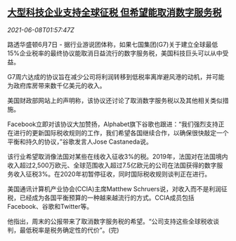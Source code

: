 <!--1623117662000-->
[大型科技企业支持全球征税 但希望能取消数字服务税](https://cn.reuters.com/article/tech-giants-global-digital-tax-0608-idCNKCS2DK05C)
------

<div><i>2021-06-08T01:57:47Z</i></div><p>路透华盛顿6月7日 - 据行业游说团体称，如果七国集团(G7)关于建立全球最低15%企业税率的最终协议能取消日益流行的数字服务税，美国科技巨头可以从中受益。</p><p>G7周六达成的协议旨在减少公司将利润转移到低税率离岸避风港的动机，并可能为政府库房带来数千亿美元的收入。</p><p>美国财政部网站上的声明称，该协议还讨论了取消数字服务税以及其他相关类似措施。</p><p>Facebook立即对该协议大加赞扬，Alphabet旗下谷歌也跟进：“我们强烈支持正在进行的更新国际税收规则的工作，我们希望各国继续合作，以确保很快敲定一个平衡和持久的协议，”谷歌发言人Jose Castaneda说。</p><p>该行业希望取消像法国对某些在线收入征收3%的税。2019年，法国对在法国境内收入超过2,500万欧元、全球范围收入超过7.5亿欧元的公司在法国获得的数字服务收入征税3%。在2020年初暂停征收，同时国际税收规则谈判正在进行。</p><p>美国通讯计算机产业协会(CCIA)主席Matthew Schruers说，对收入而不是利润征税，已经成为各国平衡预算的一种越来越流行的方式。CCIA成员包括Facebook、谷歌和Twitter等。</p><p>他指出，周末的公报带来了取消数字服务税的希望。“公司支持这些全球税收谈判，最低税率是税务确定性的代价”。(完)</p>
